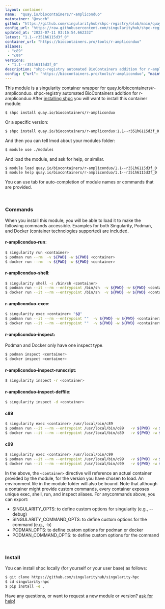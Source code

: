 ```yaml
---
layout: container
name:  "quay.io/biocontainers/r-ampliconduo"
maintainer: "@vsoch"
github: "https://github.com/singularityhub/shpc-registry/blob/main/quay.io/biocontainers/r-ampliconduo/container.yaml"
config_url: "https://raw.githubusercontent.com/singularityhub/shpc-registry/main/quay.io/biocontainers/r-ampliconduo/container.yaml"
updated_at: "2023-07-11 03:16:54.662332"
latest: "1.1--r351h6115d3f_0"
container_url: "https://biocontainers.pro/tools/r-ampliconduo"
aliases:
 - "c89"
 - "c99"
versions:
 - "1.1--r351h6115d3f_0"
description: "shpc-registry automated BioContainers addition for r-ampliconduo"
config: {"url": "https://biocontainers.pro/tools/r-ampliconduo", "maintainer": "@vsoch", "description": "shpc-registry automated BioContainers addition for r-ampliconduo", "latest": {"1.1--r351h6115d3f_0": "sha256:2b404a215db477d97e77a558a1c7aa2cd5d4254dfb88a2b199e528b4948c4556"}, "tags": {"1.1--r351h6115d3f_0": "sha256:2b404a215db477d97e77a558a1c7aa2cd5d4254dfb88a2b199e528b4948c4556"}, "docker": "quay.io/biocontainers/r-ampliconduo", "aliases": {"c89": "/usr/local/bin/c89", "c99": "/usr/local/bin/c99"}}
---
```


This module is a singularity container wrapper for quay.io/biocontainers/r-ampliconduo.
shpc-registry automated BioContainers addition for r-ampliconduo
After [installing shpc](#install) you will want to install this container module:


```bash
$ shpc install quay.io/biocontainers/r-ampliconduo
```

Or a specific version:

```bash
$ shpc install quay.io/biocontainers/r-ampliconduo:1.1--r351h6115d3f_0
```

And then you can tell lmod about your modules folder:

```bash
$ module use ./modules
```

And load the module, and ask for help, or similar.

```bash
$ module load quay.io/biocontainers/r-ampliconduo/1.1--r351h6115d3f_0
$ module help quay.io/biocontainers/r-ampliconduo/1.1--r351h6115d3f_0
```

You can use tab for auto-completion of module names or commands that are provided.

<br>

### Commands

When you install this module, you will be able to load it to make the following commands accessible.
Examples for both Singularity, Podman, and Docker (container technologies supported) are included.

#### r-ampliconduo-run:

```bash
$ singularity run <container>
$ podman run --rm  -v ${PWD} -w ${PWD} <container>
$ docker run --rm  -v ${PWD} -w ${PWD} <container>
```

#### r-ampliconduo-shell:

```bash
$ singularity shell -s /bin/sh <container>
$ podman run --it --rm --entrypoint /bin/sh  -v ${PWD} -w ${PWD} <container>
$ docker run --it --rm --entrypoint /bin/sh  -v ${PWD} -w ${PWD} <container>
```

#### r-ampliconduo-exec:

```bash
$ singularity exec <container> "$@"
$ podman run --it --rm --entrypoint ""  -v ${PWD} -w ${PWD} <container> "$@"
$ docker run --it --rm --entrypoint ""  -v ${PWD} -w ${PWD} <container> "$@"
```

#### r-ampliconduo-inspect:

Podman and Docker only have one inspect type.

```bash
$ podman inspect <container>
$ docker inspect <container>
```

#### r-ampliconduo-inspect-runscript:

```bash
$ singularity inspect -r <container>
```

#### r-ampliconduo-inspect-deffile:

```bash
$ singularity inspect -d <container>
```


#### c89

```bash
$ singularity exec <container> /usr/local/bin/c89
$ podman run --it --rm --entrypoint /usr/local/bin/c89   -v ${PWD} -w ${PWD} <container> -c " $@"
$ docker run --it --rm --entrypoint /usr/local/bin/c89   -v ${PWD} -w ${PWD} <container> -c " $@"
```


#### c99

```bash
$ singularity exec <container> /usr/local/bin/c99
$ podman run --it --rm --entrypoint /usr/local/bin/c99   -v ${PWD} -w ${PWD} <container> -c " $@"
$ docker run --it --rm --entrypoint /usr/local/bin/c99   -v ${PWD} -w ${PWD} <container> -c " $@"
```



In the above, the `<container>` directive will reference an actual container provided
by the module, for the version you have chosen to load. An environment file in the
module folder will also be bound. Note that although a container
might provide custom commands, every container exposes unique exec, shell, run, and
inspect aliases. For anycommands above, you can export:

 - SINGULARITY_OPTS: to define custom options for singularity (e.g., --debug)
 - SINGULARITY_COMMAND_OPTS: to define custom options for the command (e.g., -b)
 - PODMAN_OPTS: to define custom options for podman or docker
 - PODMAN_COMMAND_OPTS: to define custom options for the command

<br>

### Install

You can install shpc locally (for yourself or your user base) as follows:

```bash
$ git clone https://github.com/singularityhub/singularity-hpc
$ cd singularity-hpc
$ pip install -e .
```

Have any questions, or want to request a new module or version? [ask for help!](https://github.com/singularityhub/singularity-hpc/issues)